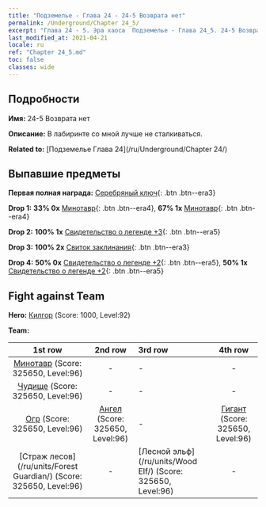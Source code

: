 ```yaml
---
title: "Подземелье - Глава 24 - 24-5 Возврата нет"
permalink: /Underground/Chapter 24_5/
excerpt: "Глава 24 - 5. Эра хаоса  Подземелье - Глава 24_5. 24-5 Возврата нет"
last_modified_at: 2021-04-21
locale: ru
ref: "Chapter 24_5.md"
toc: false
classes: wide
---
```


## Подробности

 **Имя:** 24-5 Возврата нет

 **Описание:** В лабиринте со мной лучше не сталкиваться.

 **Related to:** [Подземелье Глава 24](/ru/Underground/Chapter 24/)

## Выпавшие предметы

 **Первая полная награда:** [Серебряный ключ](/ru/Items/con_693/){: .btn .btn--era3}

 **Drop 1:** **33% 0x** [Минотавр](/ru/Items/unt_248/){: .btn .btn--era4}, **67% 1x** [Минотавр](/ru/Items/unt_248/){: .btn .btn--era4}

 **Drop 2:** **100% 1x** [Свидетельство о легенде +3](/ru/Items/mat_88/){: .btn .btn--era5}

 **Drop 3:** **100% 2x** [Свиток заклинания](/ru/Items/con_694/){: .btn .btn--era3}

 **Drop 4:** **50% 0x** [Свидетельство о легенде +2](/ru/Items/mat_81/){: .btn .btn--era5}, **50% 1x** [Свидетельство о легенде +2](/ru/Items/mat_81/){: .btn .btn--era5}


## Fight against Team
 **Hero:** [Килгор](/ru/heroes/Kilgor/) (Score: 1000, Level:92)

 **Team:**


  | 1st row | 2nd row | 3rd row | 4th row |
  |:----:|:----:|:----|:----:|
  | [Минотавр](/ru/units/Minotaur/) (Score: 325650, Level:96)  | - | - | - |
  | [Чудище](/ru/units/Behemoth/) (Score: 325650, Level:96)  | - | - | - |
  | [Огр](/ru/units/Ogre/) (Score: 325650, Level:96)  | [Ангел](/ru/units/Angel/) (Score: 325650, Level:96)  | - | [Гигант](/ru/units/Giant/) (Score: 325650, Level:96)  |
  | [Страж лесов](/ru/units/Forest Guardian/) (Score: 325650, Level:96)  | - | [Лесной эльф](/ru/units/Wood Elf/) (Score: 325650, Level:96)  | - |


